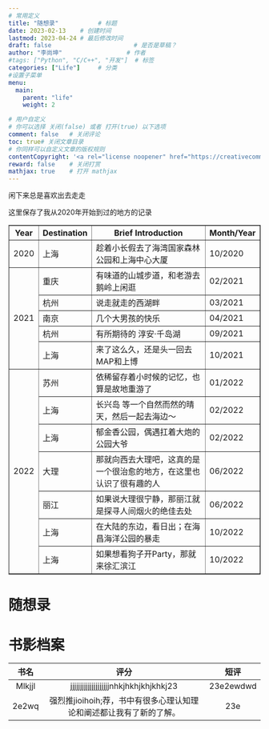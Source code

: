 ```yaml
---
# 常用定义
title: "随想录"           # 标题
date: 2023-02-13    # 创建时间
lastmod: 2023-04-24 # 最后修改时间
draft: false                       # 是否是草稿？
author: "李尚坤"                  # 作者
#tags: ["Python", "C/C++", "开发"]  # 标签
categories: ["Life"]     # 分类
#设置子菜单
menu:
  main:
    parent: "life"
    weight: 2

# 用户自定义
# 你可以选择 关闭(false) 或者 打开(true) 以下选项
comment: false   # 关闭评论
toc: true# 关闭文章目录
# 你同样可以自定义文章的版权规则
contentCopyright: '<a rel="license noopener" href="https://creativecommons.org/licenses/by-nc-nd/4.0/" target="_blank">CC BY-NC-ND 4.0</a>'
reward: false	 # 关闭打赏
mathjax: true    # 打开 mathjax
---
```


闲下来总是喜欢出去走走

这里保存了我从2020年开始到过的地方的记录

<div style="text-align: center;">
<table border="1">
    <tr>
      <th style="text-align: center;">Year</th> 
      <th style="text-align: center;">Destination</th> 
      <th style="text-align: center;">Brief Introduction</th> 
      <th style="text-align: center;">Month/Year</th> 
    </tr>
    <tr>
        <td>2020</td>
        <td>上海</td>
        <td>趁着小长假去了海湾国家森林公园和上海中心大厦</td>
        <td>10/2020</td>
    </tr>
    <tr>
        <td rowspan="5">2021</td>
        <td>重庆</td>
        <td>有味道的山城步道，和老游去鹅岭上闲逛</td>
        <td>02/2021</td>
    </tr>
    <tr>
        <td>杭州</td>
        <td>说走就走的西湖畔</td>
        <td>03/2021</td>
    </tr>
    <tr>
        <td>南京</td>
        <td>几个大男孩的快乐</td>
        <td>04/2021</td>
    </tr>
    <tr>
        <td>杭州</td>
        <td>有所期待的 淳安·千岛湖</td>
        <td>09/2021</td>
    </tr>
    <tr>
        <td>上海</td>
        <td>来了这么久，还是头一回去MAP和上博</td>
        <td>10/2021</td>
    </tr>
    <tr>
        <td rowspan="7">2022</td>
        <td>苏州</td>
        <td>依稀留存着小时候的记忆，也算是故地重游了</td>
        <td>01/2022</td>
    </tr>
    <tr>
        <td>上海</td>
        <td>长兴岛 等一个自然而然的晴天，然后一起去海边～</td>
        <td>02/2022</td>
    </tr>
    <tr>
        <td>上海</td>
        <td>郁金香公园，偶遇扛着大炮的公园大爷</td>
        <td>02/2022</td>
    </tr>
    <tr>
        <td>大理</td>
        <td>那就向西去大理吧，这真的是一个很治愈的地方，在这里也认识了很有趣的人</td>
        <td>06/2022</td>
    </tr>
    <tr>
        <td>丽江</td>
        <td>如果说大理很宁静，那丽江就是探寻人间烟火的绝佳去处</td>
        <td>06/2022</td>
    </tr>
    <tr>
        <td>上海</td>
        <td>在大陆的东边，看日出；在海昌海洋公园的暴走</td>
        <td>10/2022</td>
    </tr>
  <tr>
        <td>上海</td>
        <td>如果想看狗子开Party，那就来徐汇滨江</td>
        <td>10/2022</td>
    </tr>
</table>
</div>



# 随想录



# 书影档案

|  书名  |                             评分                             |   短评    |
| :----: | :----------------------------------------------------------: | :-------: |
| Mlkjjl |            jjjjjjjjjjjjjjjjjjjjnhkjhkhjkhjkhkj23             | 23e2ewdwd |
| 2e2wq  | 强烈推jioihoih;荐，书中有很多心理认知理论和阐述都让我有了新的了解。 |    23e    |

